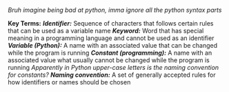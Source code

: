 *Bruh imagine being bad at python, imma ignore all the python syntax parts*

**Key Terms:**
***Identifier:*** Sequence of characters that follows certain rules that can be used as a variable name
***Keyword:*** Word that has special meaning in a programming language and cannot be used as an identifier
***Variable (Python):*** A name with an associated value that can be changed while the program is running
***Constant (programming):*** A name with an associated value what usually cannot be changed while the program is running
*Apparently in Python upper-case letters is the naming convention for constants?*
***Naming convention:*** A set of generally accepted rules for how identifiers or names should be chosen
